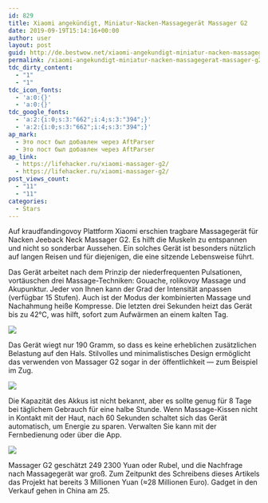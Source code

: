 ```yaml
---
id: 829
title: Xiaomi angekündigt, Miniatur-Nacken-Massagegerät Massager G2
date: 2019-09-19T15:14:16+00:00
author: user
layout: post
guid: http://de.bestwow.net/xiaomi-angekundigt-miniatur-nacken-massagegerat-massager-g2/
permalink: /xiaomi-angekundigt-miniatur-nacken-massagegerat-massager-g2/
tdc_dirty_content:
  - "1"
  - "1"
tdc_icon_fonts:
  - 'a:0:{}'
  - 'a:0:{}'
tdc_google_fonts:
  - 'a:2:{i:0;s:3:"662";i:4;s:3:"394";}'
  - 'a:2:{i:0;s:3:"662";i:4;s:3:"394";}'
ap_mark:
  - Это пост был добавлен через AftParser
  - Это пост был добавлен через AftParser
ap_link:
  - https://lifehacker.ru/xiaomi-massager-g2/
  - https://lifehacker.ru/xiaomi-massager-g2/
post_views_count:
  - "11"
  - "11"
categories:
  - Stars
---
```

Auf kraudfandingovoy Plattform Xiaomi erschien tragbare Massagegerät für Nacken Jeeback Neck Massager G2. Es hilft die Muskeln zu entspannen und nicht so sonderbar Aussehen. Ein solches Gerät ist besonders nützlich auf langen Reisen und für diejenigen, die eine sitzende Lebensweise führt.</p> 

Das Gerät arbeitet nach dem Prinzip der niederfrequenten Pulsationen, vortäuschen drei Massage-Techniken: Gouache, rolikovoy Massage und Akupunktur. Jeder von Ihnen kann der Grad der Intensität anpassen (verfügbar 15 Stufen). Auch ist der Modus der kombinierten Massage und Nachahmung heiße Kompresse. Die letzten drei Sekunden heizt das Gerät bis zu 42°C, was hilft, sofort zum Aufwärmen an einem kalten Tag.

![](http://de.bestwow.net/wp-content/uploads/2019/09/xiaomi-anonsirovala-miniatyurnyy-massazher-dlya-shei-massager-g2-2.png) 

Das Gerät wiegt nur 190 Gramm, so dass es keine erheblichen zusätzlichen Belastung auf den Hals. Stilvolles und minimalistisches Design ermöglicht das verwenden von Massager G2 sogar in der öffentlichkeit — zum Beispiel im Zug.

![](http://de.bestwow.net/wp-content/uploads/2019/09/xiaomi-anonsirovala-miniatyurnyy-massazher-dlya-shei-massager-g2-3.jpg) 

Die Kapazität des Akkus ist nicht bekannt, aber es sollte genug für 8 Tage bei täglichem Gebrauch für eine halbe Stunde. Wenn Massage-Kissen nicht in Kontakt mit der Haut, nach 60 Sekunden schaltet sich das Gerät automatisch, um Energie zu sparen. Verwalten Sie kann mit der Fernbedienung oder über die App.

![](http://de.bestwow.net/wp-content/uploads/2019/09/xiaomi-anonsirovala-miniatyurnyy-massazher-dlya-shei-massager-g2-4.png) 

Massager G2 geschätzt 249 2300 Yuan oder Rubel, und die Nachfrage nach Massagegerät war groß. Zum Zeitpunkt des Schreibens dieses Artikels das Projekt hat bereits 3 Millionen Yuan (≈28 Millionen Euro). Gadget in den Verkauf gehen in China am 25.